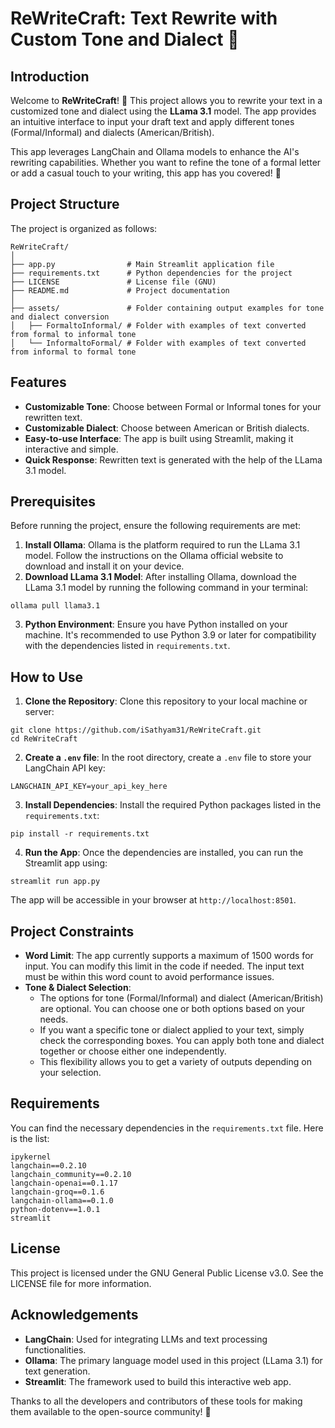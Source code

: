 # ReWriteCraft: Text Rewrite with Custom Tone and Dialect 🎨
## Introduction
Welcome to **ReWriteCraft**! 🎉 This project allows you to rewrite your text in a customized tone and dialect using the **LLama 3.1** model. The app provides an intuitive interface to input your draft text and apply different tones (Formal/Informal) and dialects (American/British).

This app leverages LangChain and Ollama models to enhance the AI's rewriting capabilities. Whether you want to refine the tone of a formal letter or add a casual touch to your writing, this app has you covered! 📝


## Project Structure
The project is organized as follows:
```
ReWriteCraft/
│
├── app.py                # Main Streamlit application file
├── requirements.txt      # Python dependencies for the project
├── LICENSE               # License file (GNU)
├── README.md             # Project documentation
│
├── assets/               # Folder containing output examples for tone and dialect conversion
│   ├── FormaltoInformal/ # Folder with examples of text converted from formal to informal tone
│   └── InformaltoFormal/ # Folder with examples of text converted from informal to formal tone
```


## Features
* **Customizable Tone**: Choose between Formal or Informal tones for your rewritten text.
* **Customizable Dialect**: Choose between American or British dialects.
* **Easy-to-use Interface**: The app is built using Streamlit, making it interactive and simple.
* **Quick Response**: Rewritten text is generated with the help of the LLama 3.1 model.


## Prerequisites
Before running the project, ensure the following requirements are met:
1. **Install Ollama**: Ollama is the platform required to run the LLama 3.1 model. Follow the instructions on the Ollama official website to download and install it on your device.
2. **Download LLama 3.1 Model**: After installing Ollama, download the LLama 3.1 model by running the following command in your terminal:
```
ollama pull llama3.1
```
3. **Python Environment**: Ensure you have Python installed on your machine. It's recommended to use Python 3.9 or later for compatibility with the dependencies listed in `requirements.txt`.


## How to Use
1. **Clone the Repository**: Clone this repository to your local machine or server:
```
git clone https://github.com/iSathyam31/ReWriteCraft.git
cd ReWriteCraft
```
2. **Create a `.env` file**: In the root directory, create a `.env` file to store your LangChain API key:
```
LANGCHAIN_API_KEY=your_api_key_here
```
3. **Install Dependencies**: Install the required Python packages listed in the `requirements.txt`:
```
pip install -r requirements.txt
```
4. **Run the App**: Once the dependencies are installed, you can run the Streamlit app using:
```
streamlit run app.py
```
The app will be accessible in your browser at `http://localhost:8501`.


## Project Constraints
* **Word Limit**: The app currently supports a maximum of 1500 words for input. You can modify this limit in the code if needed. The input text must be within this word count to avoid performance issues.
* **Tone & Dialect Selection**:
  - The options for tone (Formal/Informal) and dialect (American/British) are optional. You can choose one or both options based on your needs.
  - If you want a specific tone or dialect applied to your text, simply check the corresponding boxes. You can apply both tone and dialect together or choose either one independently.
  - This flexibility allows you to get a variety of outputs depending on your selection.  


## Requirements
You can find the necessary dependencies in the `requirements.txt` file. Here is the list:
```
ipykernel
langchain==0.2.10
langchain_community==0.2.10
langchain-openai==0.1.17
langchain-groq==0.1.6
langchain-ollama==0.1.0
python-dotenv==1.0.1
streamlit
```


## License
This project is licensed under the GNU General Public License v3.0. See the LICENSE file for more information.


## Acknowledgements
* **LangChain**: Used for integrating LLMs and text processing functionalities.
* **Ollama**: The primary language model used in this project (LLama 3.1) for text generation.
* **Streamlit**: The framework used to build this interactive web app.

Thanks to all the developers and contributors of these tools for making them available to the open-source community! 🙌


